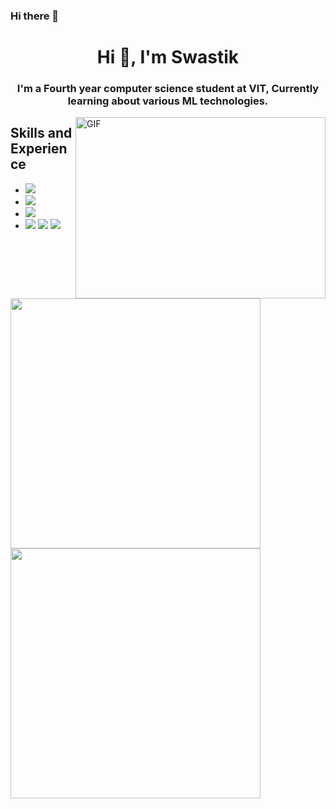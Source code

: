 ### Hi there 👋
<h1 align="center">Hi 👋, I'm Swastik</h1>
<h3 align="center">I'm a Fourth year computer science student at VIT, Currently learning about various ML technologies.</h3>

<!--## Overview😎
<p align="left"> <img src="https://komarev.com/ghpvc/?username=abdullahmoonis5282&label=Profile%20views&color=0e75b6&style=flat" alt="abdullahmoonis" /> </p>-->

<!--<p align="left"> <a href="https://github.com/ryo-ma/github-profile-trophy"><img src="https://github-profile-trophy.vercel.app/?username=abdullah5282" alt="abdullah5282" /></a> </p>-->

<img align="right" alt="GIF" src="https://images-wixmp-ed30a86b8c4ca887773594c2.wixmp.com/f/03fdb466-60c7-4df2-8aeb-8f9f008d2afa/db8o23g-c69fffc4-ad01-4d0a-8add-832de1a26de7.gif?token=eyJ0eXAiOiJKV1QiLCJhbGciOiJIUzI1NiJ9.eyJzdWIiOiJ1cm46YXBwOjdlMGQxODg5ODIyNjQzNzNhNWYwZDQxNWVhMGQyNmUwIiwiaXNzIjoidXJuOmFwcDo3ZTBkMTg4OTgyMjY0MzczYTVmMGQ0MTVlYTBkMjZlMCIsIm9iaiI6W1t7InBhdGgiOiJcL2ZcLzAzZmRiNDY2LTYwYzctNGRmMi04YWViLThmOWYwMDhkMmFmYVwvZGI4bzIzZy1jNjlmZmZjNC1hZDAxLTRkMGEtOGFkZC04MzJkZTFhMjZkZTcuZ2lmIn1dXSwiYXVkIjpbInVybjpzZXJ2aWNlOmZpbGUuZG93bmxvYWQiXX0.u2KXFJm5O_QWDqHAScT-QTWe_pwrUaCubl4UMxl1Gw0" width="400" height="290"/>

## Skills and Experience 
<!--* <img src="https://img.shields.io/badge/React-20232A?style=for-the-badge&logo=react&logoColor=61DAFB" />-->
* <img src="https://img.shields.io/badge/Python-20232A?style=for-the-badge&logo=python&logoColor=366D9C" />
* <img src="https://img.shields.io/badge/Tensorflow-20232A?style=for-the-badge&logo=tensorflow&logoColor=E68A23" />
* <img src="https://img.shields.io/badge/Ml-20232A?style=for-the-badge&logo=ml&logoColor=61DAFB" />
* <img src="https://img.shields.io/badge/HTML5-E34F26?style=for-the-badge&logo=html5&logoColor=white" />   <img src="https://img.shields.io/badge/CSS3-1572B6?style=for-the-badge&logo=css3&logoColor=white" />   <img src="https://img.shields.io/badge/JavaScript-323330?style=for-the-badge&logo=javascript&logoColor=F7DF1E" />

 


<p>
  <a href="#"><img src="https://github-readme-stats.vercel.app/api?username=abdullah5282&count_private=true&show_icons=true&theme=dark" width="400"></a> 
  <a href="#"><img src="https://github-readme-streak-stats.herokuapp.com/?user=abdullah5282&count_private=true&show_icons=true&theme=dark" width="400"></a>
</p> 


<!-- <p>&nbsp;<img align="center" src="https://github-readme-stats.vercel.app/api?username=abdullah5282&show_icons=true&locale=en" alt="AbdullahMoonis" /></p>
<p><img align="center" src="https://github-readme-streak-stats.herokuapp.com/?user=abdullah5282&" alt="AbdullahMoonis" /></p>-->
<!--
**Swastik-Pattnaik/Swastik-Pattnaik** is a ✨ _special_ ✨ repository because its `README.md` (this file) appears on your GitHub profile.

Here are some ideas to get you started:

- 🔭 I’m currently working on ...
- 🌱 I’m currently learning ...
- 👯 I’m looking to collaborate on ...
- 🤔 I’m looking for help with ...
- 💬 Ask me about ...
- 📫 How to reach me: ...
- 😄 Pronouns: ...
- ⚡ Fun fact: ...
-->
